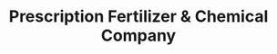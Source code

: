 ---
title: "Prescription Fertilizer & Chemical Company"
url: /ivor/prescription-fertilizer-und-chemical-company/
shop: Landwirtschaftlich
---